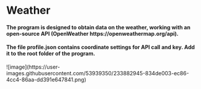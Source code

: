 # Weather

<h4>The program is designed to obtain data on the weather, working with an open-source API (OpenWeather https://openweathermap.org/api).</h4>

<h4>The file profile.json contains coordinate settings for API call and key. Add it to the root folder of the program.</h4>
![image](https://user-images.githubusercontent.com/53939350/233882945-834de003-ec86-4cc4-86aa-dd391e647841.png)
<image src=""></image>



